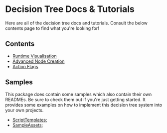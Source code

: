 # Decision Tree Docs & Tutorials
Here are all of the decision tree docs and tutorials. Consult the below contents page to find what you're looking for!

## Contents
- [Runtime Visualisation](RuntimeVisualisation.md)
- [Advanced Node Creation](AdvancedNodeCreation.md)
- [Action Flags](ActionFlags.md)

## Samples
This package does contain some samples which also contain their own READMEs. Be sure to check them out if you're just getting started. It provides some examples on how to implement this decision tree system into your own projects.

- [ScriptTemplates](../Samples~/ScriptTemplates/);
- [SampleAssets](../Samples~/SampleAssets/);